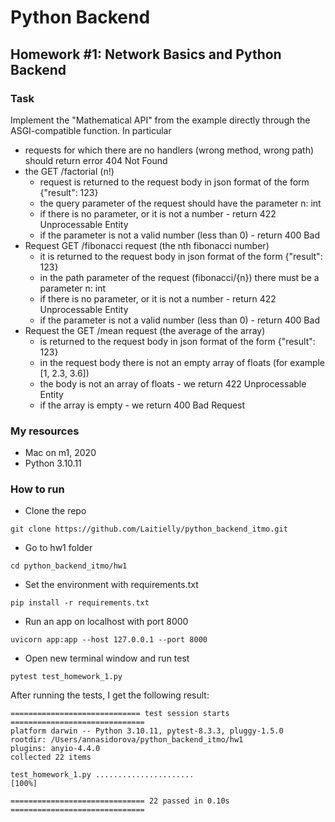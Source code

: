 # Python Backend
## Homework #1: Network Basics and Python Backend

### Task
Implement the "Mathematical API" from the example directly through the ASGI-compatible function. In particular 

- requests for which there are no handlers (wrong method, wrong path) should return error 404 Not Found
- the GET /factorial (n!)
  - request is returned to the request body in json format of the form {"result": 123}
  - the query parameter of the request should have the parameter n: int
  - if there is no parameter, or it is not a number - return 422 Unprocessable Entity
  - if the parameter is not a valid number (less than 0) - return 400 Bad
- Request GET /fibonacci request (the nth fibonacci number)
  - it is returned to the request body in json format of the form {"result": 123}
  - in the path parameter of the request (fibonacci/{n}) there must be a parameter n: int
  - if there is no parameter, or it is not a number - return 422 Unprocessable Entity
  - if the parameter is not a valid number (less than 0) - return 400 Bad
- Request the GET /mean request (the average of the array)
  - is returned to the request body in json format of the form {"result": 123}
  - in the request body there is not an empty array of floats (for example [1, 2.3, 3.6])
  - the body is not an array of floats - we return 422 Unprocessable Entity
  - if the array is empty - we return 400 Bad Request
 
### My resources 
- Mac on m1, 2020
- Python 3.10.11
  
### How to run
- Clone the repo
```
git clone https://github.com/Laitielly/python_backend_itmo.git
```
- Go to hw1 folder
```
cd python_backend_itmo/hw1
```
- Set the environment with requirements.txt
```
pip install -r requirements.txt
```
- Run an app on localhost with port 8000
```
uvicorn app:app --host 127.0.0.1 --port 8000
```
- Open new terminal window and run test
```
pytest test_homework_1.py 
```

After running the tests, I get the following result:
```
============================= test session starts ==============================
platform darwin -- Python 3.10.11, pytest-8.3.3, pluggy-1.5.0
rootdir: /Users/annasidorova/python_backend_itmo/hw1
plugins: anyio-4.4.0
collected 22 items                                                             

test_homework_1.py ......................                                [100%]

============================== 22 passed in 0.10s ==============================
```

